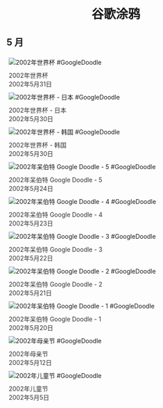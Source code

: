 
<h1 align="center"> 谷歌涂鸦 </h1>




## 5 月

<div class="image">


<img src="" alt="2002年世界杯 #GoogleDoodle" style="margin: 5px"/>
<div class="info" style="font-size: 14px; color:#333333; margin:5px"><div class="title">2002年世界杯</div><div class="date">2002年5月31日</div></div>

<img src="" alt="2002年世界杯 - 日本 #GoogleDoodle" style="margin: 5px"/>
<div class="info" style="font-size: 14px; color:#333333; margin:5px"><div class="title">2002年世界杯 - 日本</div><div class="date">2002年5月30日</div></div>

<img src="" alt="2002年世界杯 - 韩国 #GoogleDoodle" style="margin: 5px"/>
<div class="info" style="font-size: 14px; color:#333333; margin:5px"><div class="title">2002年世界杯 - 韩国</div><div class="date">2002年5月30日</div></div>

<img src="" alt="2002年呆伯特 Google Doodle - 5 #GoogleDoodle" style="margin: 5px"/>
<div class="info" style="font-size: 14px; color:#333333; margin:5px"><div class="title">2002年呆伯特 Google Doodle - 5</div><div class="date">2002年5月24日</div></div>

<img src="" alt="2002年呆伯特 Google Doodle - 4 #GoogleDoodle" style="margin: 5px"/>
<div class="info" style="font-size: 14px; color:#333333; margin:5px"><div class="title">2002年呆伯特 Google Doodle - 4</div><div class="date">2002年5月23日</div></div>

<img src="" alt="2002年呆伯特 Google Doodle - 3 #GoogleDoodle" style="margin: 5px"/>
<div class="info" style="font-size: 14px; color:#333333; margin:5px"><div class="title">2002年呆伯特 Google Doodle - 3</div><div class="date">2002年5月22日</div></div>

<img src="" alt="2002年呆伯特 Google Doodle - 2 #GoogleDoodle" style="margin: 5px"/>
<div class="info" style="font-size: 14px; color:#333333; margin:5px"><div class="title">2002年呆伯特 Google Doodle - 2</div><div class="date">2002年5月21日</div></div>

<img src="" alt="2002年呆伯特 Google Doodle - 1 #GoogleDoodle" style="margin: 5px"/>
<div class="info" style="font-size: 14px; color:#333333; margin:5px"><div class="title">2002年呆伯特 Google Doodle - 1</div><div class="date">2002年5月20日</div></div>

<img src="" alt="2002年母亲节 #GoogleDoodle" style="margin: 5px"/>
<div class="info" style="font-size: 14px; color:#333333; margin:5px"><div class="title">2002年母亲节</div><div class="date">2002年5月12日</div></div>

<img src="" alt="2002年儿童节 #GoogleDoodle" style="margin: 5px"/>
<div class="info" style="font-size: 14px; color:#333333; margin:5px"><div class="title">2002年儿童节</div><div class="date">2002年5月5日</div></div>

</div>








